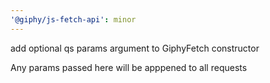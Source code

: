 ```yaml
---
'@giphy/js-fetch-api': minor
---
```


add optional qs params argument to GiphyFetch constructor

Any params passed here will be apppened to all requests 